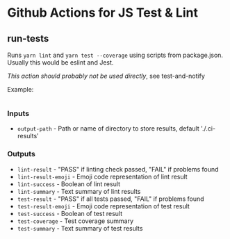 # Github Actions for JS Test & Lint


## run-tests

Runs `yarn lint` and `yarn test --coverage` using scripts from package.json. Usually this would be eslint
and Jest.

_This action should probably not be used directly_, see test-and-notify

Example:

```

```

### Inputs

* `output-path` - Path or name of directory to store results, default './.ci-results'

### Outputs

* `lint-result` - "PASS" if linting check passed, "FAIL" if problems found
* `lint-result-emoji` - Emoji code representation of lint result
* `lint-success` - Boolean of lint result
* `lint-summary` - Text summary of lint results
* `test-result` - "PASS" if all tests passed, "FAIL" if problems found
* `test-result-emoji` - Emoji code representation of test result
* `test-success` - Boolean of test result
* `test-coverage` - Test coverage summary
* `test-summary` - Text summary of test results
